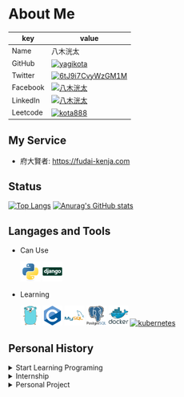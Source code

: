 # About Me

|key|value|
|---|-----|
|Name| 八木洸太|
|GitHub|<a href="https://github.com/yagikota" target="_blank" rel="noopener noreferrer"><img align="center" src="https://raw.githubusercontent.com/rahuldkjain/github-profile-readme-generator/master/src/images/icons/Social/github.svg" alt="yagikota" height="30" width="40" /></a>|
|Twitter|<a href="https://twitter.com/6tJ9i7CvyWzGM1M" target="_blank" rel="noopener noreferrer"><img align="center" src="https://raw.githubusercontent.com/rahuldkjain/github-profile-readme-generator/master/src/images/icons/Social/twitter.svg" alt="6tJ9i7CvyWzGM1M" height="30" width="40" /></a>|
|Facebook|<a href="https://fb.com/八木洸太" target="_blank" rel="noopener noreferrer"><img align="center" src="https://raw.githubusercontent.com/rahuldkjain/github-profile-readme-generator/master/src/images/icons/Social/facebook.svg" alt="八木洸太" height="30" width="40" /></a>|
|LinkedIn|<a href="https://linkedin.com/in/八木洸太" target="_blank" rel="noopener noreferrer"><img align="center" src="https://raw.githubusercontent.com/rahuldkjain/github-profile-readme-generator/master/src/images/icons/Social/linked-in-alt.svg" alt="八木洸太" height="30" width="40" /></a>|
|Leetcode|<a href="https://www.leetcode.com/kota888" target="_blank" rel="noopener noreferrer"><img align="center" src="https://raw.githubusercontent.com/rahuldkjain/github-profile-readme-generator/master/src/images/icons/Social/leet-code.svg" alt="kota888" height="30" width="40" /></a>|

## My Service

- 府大賢者: <https://fudai-kenja.com>

## Status

[![Top Langs](https://github-readme-stats.vercel.app/api/top-langs/?username=yagikota&layout=compact&theme=algolia&hide=html,css,scss,javascript,ruby,shell)](https://github.com/anuraghazra/github-readme-stats)
[![Anurag's GitHub stats](https://github-readme-stats.vercel.app/api?username=yagikota&count_private=true&show_icons=true&theme=algolia)](https://github.com/anuraghazra/github-readme-stats)

## Langages and Tools

- Can Use

    [<img src="https://raw.githubusercontent.com/devicons/devicon/master/icons/python/python-original.svg" alt="python" width="40" height="40"/>](https://www.python.org)
    [<img src="https://raw.githubusercontent.com/devicons/devicon/master/icons/django/django-original.svg" alt="django" width="40" height="40"/>](https://www.djangoproject.com/)

- Learning

    [<img src="https://raw.githubusercontent.com/devicons/devicon/master/icons/go/go-original.svg" alt="go" width="40" height="40"/>](https://golang.org)
    [<img src="https://raw.githubusercontent.com/devicons/devicon/master/icons/c/c-original.svg" alt="c" width="40" height="40"/>](https://www.cprogramming.com/)
    [<img src="https://raw.githubusercontent.com/devicons/devicon/master/icons/mysql/mysql-original-wordmark.svg" alt="mysql" width="40" height="40"/>](https://www.mysql.com/)
    [<img src="https://raw.githubusercontent.com/devicons/devicon/master/icons/postgresql/postgresql-original-wordmark.svg" alt="postgresql" width="40" height="40"/>](https://www.postgresql.org)
    [<img src="https://raw.githubusercontent.com/devicons/devicon/master/icons/docker/docker-original-wordmark.svg" alt="docker" width="40" height="40"/>](https://www.docker.com/)
    [<img src="https://www.vectorlogo.zone/logos/kubernetes/kubernetes-icon.svg" alt="kubernetes" width="40" height="40"/>](https://kubernetes.io)

## Personal History

<details> 
    <summary>Start Learning Programing</summary>

- HTML CSS  (2020/4 〜)
- Python (2020/9 〜)
- Go (2021/8 〜)

</details>

<details> 
    <summary> Internship</summary>

### Internship at [株式会社ソウ](https://sou-co.jp/)(2021/5 ~ 2021/8)

#### Summary

- my first internship.
- my first job as a programmer.
- fetched markets historical data from [FTX](https://ftx.com/markets) and calculated them, then stored them on DB(SQLite).

#### Languages and FlameWorks

- python
- django

#### Tools

- [FTX API](https://docs.ftx.com/#overview)
- vscode
- jupyter lab
- discord
- slack

#### Problems

- It was difficult to put the data into DB. There were many markets, so it took a lot of time to get and calculate historical data, for example one-minute data.
- I struggled to use `NaN` asd `inf`, and `TimeStamp`.

#### Ingenuity

- I used parallel processing to shorten time.
- First, I fetched historical data and stored them on DB, then calculate them.
- I searched what kind of data is available in django field on google.

#### What I Learned

- I had little hands-on experience and coding skills.
- It's important to care about small details.

#### What I have to

- I have to gain a lot of experience in the field and get used to coding.
- The first thing I have to tackle is [my personal project](https://fudai-kenja.com).

</details>

<details>
    <summary>Personal Project </summary>

- Start [fudai-kenja](https://fudai-kenja.com) Project (2021/3 ~)

</details>
